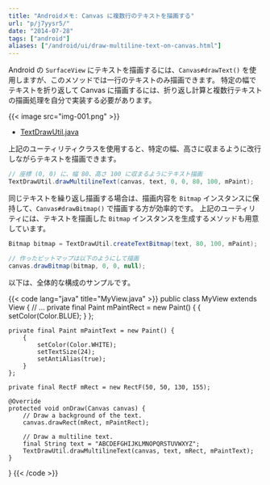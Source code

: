 ```yaml
---
title: "Androidメモ: Canvas に複数行のテキストを描画する"
url: "p/j7yysr5/"
date: "2014-07-28"
tags: ["android"]
aliases: ["/android/ui/draw-multiline-text-on-canvas.html"]
---
```


Android の `SurfaceView` にテキストを描画するには、`Canvas#drawText()` を使用しますが、このメソッドでは一行のテキストのみ描画できます。
特定の幅でテキストを折り返して Canvas に描画するには、折り返し計算と複数行テキストの描画処理を自分で実装する必要があります。

{{< image src="img-001.png" >}}

- [TextDrawUtil.java](./TextDrawUtil.java)

上記のユーティリティクラスを使用すると、特定の幅、高さに収まるように改行しながらテキストを描画できます。

```java
// 座標 (0, 0) に、幅 80、高さ 100 に収まるようにテキスト描画
TextDrawUtil.drawMultilineText(canvas, text, 0, 0, 80, 100, mPaint);
```

同じテキストを繰り返し描画する場合は、描画内容を `Bitmap` インスタンスに保持して、`Canvas#drawBitmap()` で描画する方が効率的です。
上記のユーティリティには、テキストを描画した `Bitmap` インスタンスを生成するメソッドも用意しています。

```java
Bitmap bitmap = TextDrawUtil.createTextBitmap(text, 80, 100, mPaint);

// 作ったビットマップは以下のようにして描画
canvas.drawBitmap(bitmap, 0, 0, null);
```

以下は、全体的な構成のサンプルです。

{{< code lang="java" title="MyView.java" >}}
public class MyView extends View {
    // ...
    private final Paint mPaintRect = new Paint() {
        {
            setColor(Color.BLUE);
        }
    };

    private final Paint mPaintText = new Paint() {
        {
            setColor(Color.WHITE);
            setTextSize(24);
            setAntiAlias(true);
        }
    };

    private final RectF mRect = new RectF(50, 50, 130, 155);

    @Override
    protected void onDraw(Canvas canvas) {
        // Draw a background of the text.
        canvas.drawRect(mRect, mPaintRect);

        // Draw a multiline text.
        final String text = "ABCDEFGHIJKLMNOPQRSTUVWXYZ";
        TextDrawUtil.drawMultilineText(canvas, text, mRect, mPaintText);
    }
}
{{< /code >}}

